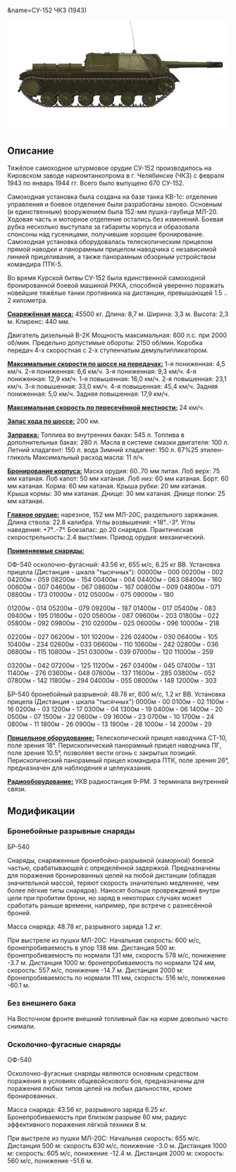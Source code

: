 &name=СУ-152 ЧКЗ (1943)

![_su152](../images/_su152.png)

## Описание

Тяжёлое самоходное штурмовое орудие СУ-152 производилось на Кировском заводе наркомтанкопрома в г. Челябинске (ЧКЗ) с февраля 1943 по январь 1944 гг. Всего было выпущено 670 СУ-152. 

Самоходная установка была создана на базе танка КВ-1с: отделение управления и боевое отделение были разработаны заново. Основным (и единственным) вооружением была 152-мм пушка-гаубица МЛ-20. Ходовая часть и моторное отделение остались без изменений. Боевая рубка несколько выступала за габариты корпуса и образовала спонсоны над гусеницами, получившие хорошее бронирование. Самоходная установка оборудовалась телескопическим прицелом прямой наводки и панорамным прицелом наводчика с независимой линией прицеливания, а также панорамным обзорным устройством командира ПТК-5.

Во время Курской битвы СУ-152 была единственной самоходной бронированной боевой машиной РККА, способной уверенно поражать новейшие тяжёлые танки противника на дистанции, превышающей 1.5 .. 2 километра.

<b><u>Снаряжённая масса:</u></b> 45500 кг.
Длина: 8,7 м.
Ширина: 3,3 м.
Высота: 2,3 м.
Клиренс: 440 мм.

Двигатель дизельный В-2К
Мощность максимальная: 600 л.с. при 2000 об/мин.
Предельно допустимые обороты: 2150 об/мин.
Коробка передач 4-х скоростная с 2-х ступенчатым демультипликатором.

<b><u>Максимальные скорости по шоссе на передачах:</u></b>
1-я пониженная: 4,5 км/ч.
2-я пониженная: 6,6 км/ч.
3-я пониженная: 9,3 км/ч.
4-я пониженная: 12,9 км/ч.
1-я повышенная: 16,0 км/ч.
2-я повышенная: 23,1 км/ч.
3-я повышенная: 33,0 км/ч.
4-я повышенная: 45,4 км/ч.
Задняя пониженная: 5,0 км/ч.
Задняя повышенная: 17,9 км/ч.

<b><u>Максимальная скорость по пересечённой местности:</u></b> 24 км/ч.

<b><u>Запас хода по шоссе:</u></b> 200 км.

<b><u>Заправка:</u></b>
Топлива во внутренних баках: 545 л.
Топлива в дополнительных баках: 280 л.
Масла в системе смазки двигателя: 100 л.
Летний хладагент: 150 л. вода
Зимний хладагент: 150 л. 67%25 этилен-гликоль
Максимальный расход масла: 11 л/ч.

<b><u>Бронирование корпуса:</u></b>
Маска орудия: 60..70 мм литая.
Лоб верх: 75 мм катаная.
Лоб капот: 50 мм катаная.
Лоб низ: 60 мм катаная.
Борт: 60 мм катаная.
Корма: 60 мм катаная.
Крыша рубки: 20 мм катаная.
Крыша кормы: 30 мм катаная.
Днище: 30 мм катаная.
Днище полки: 25 мм катаная.

<b><u>Главное орудие:</u></b> нарезное, 152 мм МЛ-20С, раздельного заряжания.
Длина ствола: 22.8 калибра.
Углы возвышения: +18°..-3°.
Углы наведения: +7°..-7°.
Боезапас: до 20 снарядов.
Практическая скорострельность: 2.4 выст/мин.
Привод орудия: механический.

<b><u>Применяемые снаряды:</u></b> 

ОФ-540 осколочно-фугасный: 43.56 кг, 655 м/с, 6.25 кг ВВ.
Установка прицела
(Дистанция - шкала "тысячных"):
00000м - 000
00200м - 002    04200м - 059    08200м - 154
00400м - 004    04400м - 063    08400м - 160
00600м - 007    04600м - 067    08600м - 167
00800м - 009    04800м - 071    08800м - 173
01000м - 012    05000м - 075    09000м - 180

01200м - 014    05200м - 079    09200м - 187
01400м - 017    05400м - 083    09400м - 195
01600м - 020    05600м - 087    09600м - 203
01800м - 022    05800м - 092    09800м - 210
02000м - 025    06000м - 096    10000м - 218

02200м - 027    06200м - 101    10200м - 226
02400м - 030    06400м - 105    10400м - 234
02600м - 033    06600м - 110    10600м - 242
02800м - 036    06800м - 115    10800м - 251
03000м - 039    07000м - 120    11000м - 259

03200м - 042    07200м - 125    11200м - 267
03400м - 045    07400м - 131    11400м - 276
03600м - 048    07600м - 137    11600м - 285
03800м - 052    07800м - 142    11800м - 294
04000м - 055    08000м - 148    12000м - 303

БР-540 бронебойный разрывной: 48.78 кг, 600 м/с, 1.2 кг ВВ.
Установка прицела
(Дистанция - шкала "тысячных")
0000м - 00
0100м - 02    1100м - 16
0200м - 03    1200м - 17
0300м - 04    1300м - 19
0400м - 06    1400м - 20
0500м - 07    1500м - 22
0600м - 09    1600м - 23
0700м - 10    1700м - 24
0800м - 11    1800м - 26
0900м - 13    1900м - 28
1000м - 14    2000м - 29

<b><u>Прицельное оборудование:</u></b>
Телескопический прицел наводчика СТ-10, поле зрения 18°.
Перископический панорамный прицел наводчика ПГ, поле зрения 10.5°, позволяет вести огонь с закрытых позиций.
Перископический панорамный прицел командира ПТК, поле зрения 26°, предназначен для наблюдения и целеуказания.

<b><u>Радиооборудование:</u></b>
УКВ радиостанция 9-РМ.
3 терминала внутренней связи.

## Модификации

### Бронебойные разрывные снаряды

БР-540

Снаряды, снаряженные бронебойно-разрывной (каморной) боевой частью, срабатывающей с определённой задержкой.
Предназначены для поражения бронированных целей на любой дистанции (обладая значительной массой, теряют скорость значительно медленнее, чем более лёгкие типы снарядов). Наносят больше провреждений внутри цели при пробитии брони, но заряд в некоторых случаях может сработать раньше времени, например, при встрече с разнесённой броней.

Масса снаряда: 48.78 кг, разрывного заряда 1.2 кг.

При выстреле из пушки МЛ-20С:
Начальная скорость: 600 м/с, бронепробиваемость в упор 138 мм.
Дистанция 500 м: бронепробиваемость по нормали 131 мм, скорость 578 м/с, понижение -3.7 м.
Дистанция 1000 м: бронепробиваемость по нормали 124 мм, скорость: 557 м/с, понижение -14.7 м.
Дистанция 2000 м: бронепробиваемость по нормали 111 мм, скорость: 516 м/с, понижение -60.1 м.
### Без внешнего бака

На Восточном фронте внешний топливный бак на корме довольно часто снимали.
### Осколочно-фугасные снаряды

ОФ-540

Осколочно-фугасные снаряды являются основным средством поражения в условиях общевойскового боя, предназначены для поражения любых типов целей на любых дальностях, кроме бронированных.

Масса снаряда: 43.56 кг, разрывного заряда 6.25 кг.
Бронепробиваемость при близком разрыве 60 мм, радиус эффективного поражения лёгкой техники 8 м.

При выстреле из пушки МЛ-20С:
Начальная скорость: 655 м/с.
Дистанция 500 м: скорость 630 м/с, понижение -3.0 м.
Дистанция 1000 м: скорость: 605 м/с, понижение -12.4 м.
Дистанция 2000 м: скорость: 560 м/с, понижение -51.6 м.